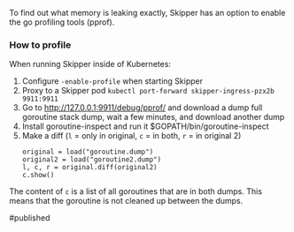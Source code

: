 To find out what memory is leaking exactly, Skipper has an option to enable the go profiling tools (pprof). 

### How to profile 
When running Skipper inside of Kubernetes:
1. Configure `-enable-profile` when starting Skipper
2. Proxy to a Skipper pod `kubectl port-forward skipper-ingress-pzx2b 9911:9911`
3. Go to http://127.0.0.1:9911/debug/pprof/ and download a dump full goroutine stack dump, wait a few minutes, and download another dump
4. Install goroutine-inspect and run it $GOPATH/bin/goroutine-inspect
5. Make a diff (`l` = only in original, `c` = in both, `r` = in original 2)
    ```
    original = load("goroutine.dump")
    original2 = load("goroutine2.dump")
    l, c, r = original.diff(original2)
    c.show()
    ```

The content of `c` is a list of all goroutines that are in both dumps. This means that the goroutine is not cleaned up between the dumps.

#published